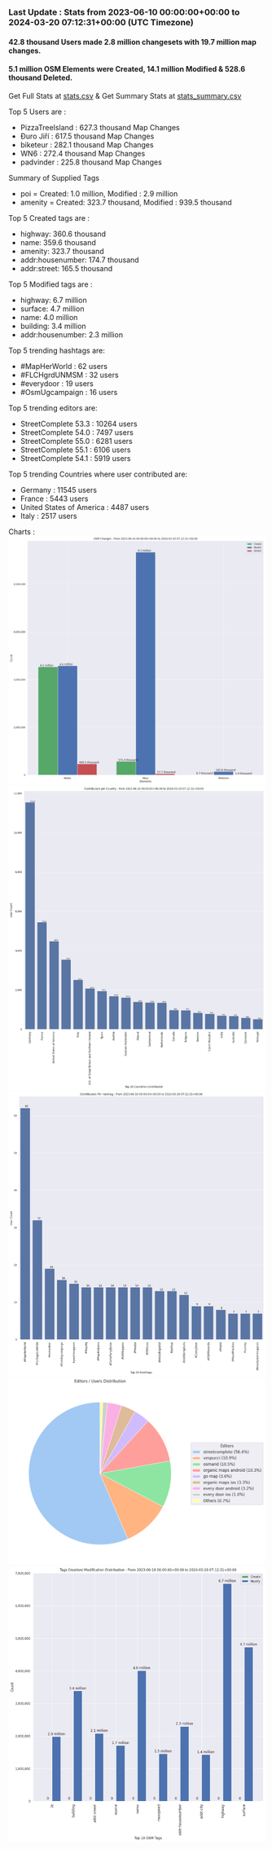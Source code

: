 ### Last Update : Stats from 2023-06-10 00:00:00+00:00 to 2024-03-20 07:12:31+00:00 (UTC Timezone)

#### 42.8 thousand Users made 2.8 million changesets with 19.7 million map changes.
#### 5.1 million OSM Elements were Created, 14.1 million Modified & 528.6 thousand Deleted.
Get Full Stats at [stats.csv](/stats/fieldmappers/Daily/stats.csv)
 & Get Summary Stats at [stats_summary.csv](/stats/fieldmappers/Daily/stats_summary.csv)

Top 5 Users are : 
- PizzaTreeIsland : 627.3 thousand Map Changes
- Đuro Jiří : 617.5 thousand Map Changes
- biketeur : 282.1 thousand Map Changes
- WN6 : 272.4 thousand Map Changes
- padvinder : 225.8 thousand Map Changes

Summary of Supplied Tags
- poi = Created: 1.0 million, Modified : 2.9 million
- amenity = Created: 323.7 thousand, Modified : 939.5 thousand


Top 5 Created tags are :
- highway: 360.6 thousand
- name: 359.6 thousand
- amenity: 323.7 thousand
- addr:housenumber: 174.7 thousand
- addr:street: 165.5 thousand


Top 5 Modified tags are :
- highway: 6.7 million
- surface: 4.7 million
- name: 4.0 million
- building: 3.4 million
- addr:housenumber: 2.3 million


Top 5 trending hashtags are:
- #MapHerWorld : 62 users
- #FLCHgrdUNMSM : 32 users
- #everydoor : 19 users
- #OsmUgcampaign : 16 users


Top 5 trending editors are:
- StreetComplete 53.3 : 10264 users
- StreetComplete 54.0 : 7497 users
- StreetComplete 55.0 : 6281 users
- StreetComplete 55.1 : 6106 users
- StreetComplete 54.1 : 5919 users


Top 5 trending Countries where user contributed are:
- Germany : 11545 users
- France : 5443 users
- United States of America : 4487 users
- Italy : 2517 users


 Charts : 
![Alt text](./stats_osm_changes.png) 
![Alt text](./stats_users_per_country.png) 
![Alt text](./stats_users_per_hashtag.png) 
![Alt text](./stats_editors_pie_chart.png) 
![Alt text](./stats_tags.png) 
